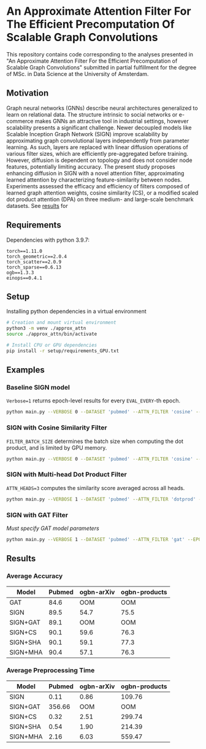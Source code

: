 # An Approximate Attention Filter For The Efficient Precomputation Of Scalable Graph Convolutions

This repository contains code corresponding to the analyses presented in "An Approximate Attention Filter For the Efficient Precomputation of Scalable Graph Convolutions" submitted in partial fulfillment for the degree of MSc. in Data Science at the University of Amsterdam.

## Motivation

Graph neural networks (GNNs) describe neural architectures generalized to learn on relational data. The structure intrinsic to social networks or e-commerce makes GNNs an attractive tool in industrial settings, however scalability presents a significant challenge. Newer decoupled models like Scalable Inception Graph Network (SIGN) improve scalability by approximating graph convolutional layers independently from parameter learning. As such, layers are replaced with linear diffusion operations of various filter sizes, which are efficiently pre-aggregated before training. However, diffusion is dependent on topology and does not consider node features, potentially limiting accuracy. The present study proposes enhancing diffusion in SIGN with a novel attention filter, approximating learned attention by characterizing feature-similarity between nodes. Experiments assessed the efficacy and efficiency of filters composed of learned graph attention weights, cosine similarity (CS), or a modified scaled dot product attention (DPA) on three medium- and large-scale benchmark datasets. See [results](#results) for 


## Requirements

Dependencies with python 3.9.7:
```
torch==1.11.0
torch_geometric==2.0.4
torch_scatter==2.0.9
torch_sparse==0.6.13
ogb==1.3.3
einops==0.4.1
```

## Setup

Installing python dependencies in a virtual environment

```bash
# Creation and mount virtual environment
python3 -m venv ./approx_attn
source ./approx_attn/bin/activate

# Install CPU or GPU dependencies 
pip install -r setup/requirements_GPU.txt
```

## Examples

### Baseline SIGN model
`Verbose=1` returns epoch-level results for every `EVAL_EVERY`-th epoch.

```bash
python main.py --VERBOSE 0 --DATASET 'pubmed' --ATTN_FILTER 'cosine' --EPOCHS 10 --EVAL_EVERY 5 --N_RUNS 3 --HOPS 2 --BATCH_SIZE 256 --LEARNING_RATE 1e-3 --WEIGHT_DECAY 1e-7 --INCEPTION_LAYERS 2 --INCEPTION_UNITS 512 --CLASSIFICATION_LAYERS 3 --CLASSIFICATION_UNITS 512 --FEATURE_DROPOUT 0.3 --NODE_DROPOUT 0.3 --BATCH_NORMALIZATION 1
```


### SIGN with Cosine Similarity Filter
`FILTER_BATCH_SIZE` determines the batch size when computing the dot product, and is limited by GPU memory. 

```bash
python main.py --VERBOSE 0 --DATASET 'pubmed' --ATTN_FILTER 'cosine' --EPOCHS 4 --EVAL_EVERY 2 --N_RUNS 1 --HOPS 3 --BATCH_SIZE 512 --LEARNING_RATE 1e-3 --WEIGHT_DECAY 1e-7 --INCEPTION_LAYERS 3 --INCEPTION_UNITS 256 --CLASSIFICATION_LAYERS 2 --CLASSIFICATION_UNITS 512 --FEATURE_DROPOUT 0.3 --NODE_DROPOUT 0.2 --BATCH_NORMALIZATION 1 --FILTER_BATCH_SIZE 100000 --ATTN_NORMALIZATION 1
```

### SIGN with Multi-head Dot Product Filter
`ATTN_HEADS=3` computes the similarity score averaged across all heads. 
```bash
python main.py --VERBOSE 1 --DATASET 'pubmed' --ATTN_FILTER 'dotprod' --EPOCHS 4 --EVAL_EVERY 2 --N_RUNS 1 --HOPS 3 --BATCH_SIZE 512 --LEARNING_RATE 1e-3 --WEIGHT_DECAY 1e-7 --INCEPTION_LAYERS 3 --INCEPTION_UNITS 256 --CLASSIFICATION_LAYERS 2 --CLASSIFICATION_UNITS 512 --FEATURE_DROPOUT 0.3 --NODE_DROPOUT 0.2 --BATCH_NORMALIZATION 1 --FILTER_BATCH_SIZE 100000 --ATTN_HEADS 3 --ATTN_NORMALIZATION 1
```

### SIGN with GAT Filter
*Must specify GAT model parameters*
```bash
python main.py --VERBOSE 1 --DATASET 'pubmed' --ATTN_FILTER 'gat' --EPOCHS 4 --EVAL_EVERY 2 --N_RUNS 1 --HOPS 5 --BATCH_SIZE 64 --LEARNING_RATE 1e-3 --WEIGHT_DECAY 1e-6 --INCEPTION_LAYERS 2 --INCEPTION_UNITS 64 --CLASSIFICATION_LAYERS 3 --CLASSIFICATION_UNITS 512 --FEATURE_DROPOUT 0.0 --NODE_DROPOUT 0.4 --BATCH_NORMALIZATION 1 --GAT_EPOCHS 10 --GAT_BATCH_SIZE 1024 --GAT_LEARNING_RATE 0.01 --GAT_WEIGHT_DECAY 1e-3 --GAT_HIDDEN_UNITS 8 --GAT_NODE_DROPOUT 0.6 --GAT_LAYERS 2 --GAT_HEADS_IN 8 --GAT_HEADS_OUT 8 --GAT_NEIGHBORS 150 --GAT_LR_PATIENCE 5
```


## Results
### Average Accuracy

| Model         | Pubmed        | ogbn-arXiv    | ogbn-products |
| ------------- | ------------- | ------------- | ------------- |
| GAT | 84.6 | OOM | OOM |
| SIGN | 89.5 | 54.7 | 75.5 |
| SIGN+GAT | 89.1 | OOM | OOM |
| SIGN+CS | 90.1 | 59.6 | 76.3 |
| SIGN+SHA | 90.1 | 59.1 | 77.3 |
| SIGN+MHA | 90.4 | 57.1 | 76.3 |

### Average Preprocessing Time
| Model         | Pubmed        | ogbn-arXiv    | ogbn-products |
| ------------- | ------------- | ------------- | ------------- |
| SIGN | 0.11 | 0.86 | 109.76 |
| SIGN+GAT | 356.66 | OOM | OOM |
| SIGN+CS | 0.32 | 2.51 | 299.74 |
| SIGN+SHA | 0.54 | 1.90 | 214.39 |
| SIGN+MHA | 2.16 | 6.03 | 559.47 |
